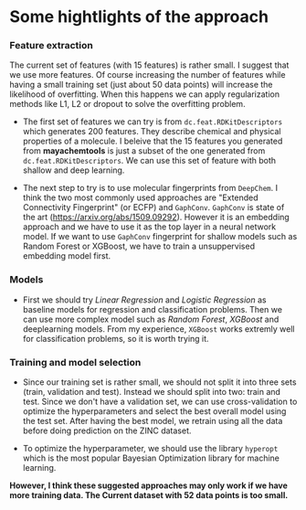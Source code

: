 # Some hightlights of the approach

### Feature extraction
The current set of features (with 15 features) is rather small. I suggest that we use more features. Of course increasing the number of features while having a small training set (just about 50 data points) will increase the likelihood of overfitting. When this happens we can apply regularization methods like L1, L2 or dropout to solve the overfitting problem.

* The first set of features we can try is from `dc.feat.RDKitDescriptors` which generates 200 features. They describe chemical and physical properties of a molecule. I beleive that the 15 features you generated from **mayachemtools** is just a subset of the one generated from `dc.feat.RDKitDescriptors`. We can use this set of feature with both shallow and deep learning.

* The next step to try is to use molecular fingerprints from `DeepChem`. I think the two most commonly used approaches are "Extended Connectivity Fingerprint" (or ECFP) and `GaphConv`. `GaphConv` is state of the art (https://arxiv.org/abs/1509.09292). However it is an embedding approach and we have to use it as the top layer in a neural network model. If we want to use `GaphConv` fingerprint for shallow models such as Random Forest or XGBoost, we have to train a unsuppervised embedding model first.


### Models
* First we should try *Linear Regression* and *Logistic Regression* as baseline models for regression and classification problems. Then we can use more complex model such as *Random Forest*, *XGBoost* and deeplearning models. From my experience, `XGBoost` works extremly well for classification problems, so it is worth trying it.


### Training and model selection
* Since our training set is rather small, we should not split it into three sets (train, validation and test). Instead we should split into two: train and test. Since we don't have a validation set, we can use cross-validation to optimize the hyperparameters and select the best overall model using the test set. After having the best model, we retrain using all the data before doing prediction on the ZINC dataset.

* To optimize the hyperparameter, we should use the library `hyperopt` which is the most popular Bayesian Optimization library for machine learning.


**However, I think these suggested approaches may only work if we have more training data. The Current dataset with 52 data points is too small.**
